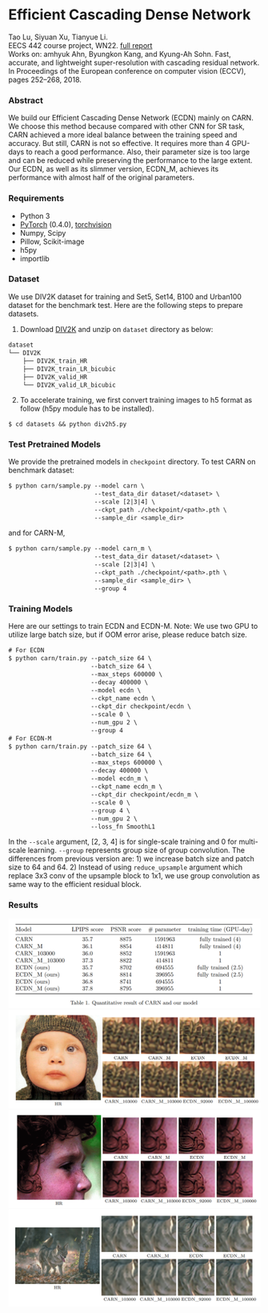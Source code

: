 # Efficient Cascading Dense Network
Tao Lu, Siyuan Xu, Tianyue Li.<br>
EECS 442 course project, WN22. [full report](https://isthatdistance.github.io/assets/pdf/EECS442_Final_Report.pdf)
<br>
Works on: amhyuk Ahn, Byungkon Kang, and Kyung-Ah Sohn. Fast, accurate, and lightweight super-resolution with cascading residual network. In Proceedings of the European conference on computer vision (ECCV), pages 252–268, 2018.

### Abstract
We build our Efficient Cascading Dense Network (ECDN) mainly on CARN. We choose this method because compared with other CNN for SR task, CARN achieved a more ideal balance between the training speed and accuracy. 
But still, CARN is not so effective. It requires more than 4 GPU-days to reach a good performance. Also, their parameter size is too large and can be reduced while preserving the performance to the large extent. Our ECDN, as well as its slimmer version, ECDN_M, achieves its performance with almost half of the original parameters.

### Requirements
- Python 3
- [PyTorch](https://github.com/pytorch/pytorch) (0.4.0), [torchvision](https://github.com/pytorch/vision)
- Numpy, Scipy
- Pillow, Scikit-image
- h5py
- importlib

### Dataset
We use DIV2K dataset for training and Set5, Set14, B100 and Urban100 dataset for the benchmark test. Here are the following steps to prepare datasets.

1. Download [DIV2K](https://data.vision.ee.ethz.ch/cvl/DIV2K) and unzip on `dataset` directory as below:
  ```
  dataset
  └── DIV2K
      ├── DIV2K_train_HR
      ├── DIV2K_train_LR_bicubic
      ├── DIV2K_valid_HR
      └── DIV2K_valid_LR_bicubic
  ```
2. To accelerate training, we first convert training images to h5 format as follow (h5py module has to be installed).
```shell
$ cd datasets && python div2h5.py
```

### Test Pretrained Models
We provide the pretrained models in `checkpoint` directory. To test CARN on benchmark dataset:
```shell
$ python carn/sample.py --model carn \
                        --test_data_dir dataset/<dataset> \
                        --scale [2|3|4] \
                        --ckpt_path ./checkpoint/<path>.pth \
                        --sample_dir <sample_dir>
```
and for CARN-M,
```shell
$ python carn/sample.py --model carn_m \
                        --test_data_dir dataset/<dataset> \
                        --scale [2|3|4] \
                        --ckpt_path ./checkpoint/<path>.pth \
                        --sample_dir <sample_dir> \
                        --group 4
```

### Training Models
Here are our settings to train ECDN and ECDN-M. Note: We use two GPU to utilize large batch size, but if OOM error arise, please reduce batch size.
```shell
# For ECDN
$ python carn/train.py --patch_size 64 \
                       --batch_size 64 \
                       --max_steps 600000 \
                       --decay 400000 \
                       --model ecdn \
                       --ckpt_name ecdn \
                       --ckpt_dir checkpoint/ecdn \
                       --scale 0 \
                       --num_gpu 2 \
                       --group 4
# For ECDN-M
$ python carn/train.py --patch_size 64 \
                       --batch_size 64 \
                       --max_steps 600000 \
                       --decay 400000 \
                       --model ecdn_m \
                       --ckpt_name ecdn_m \
                       --ckpt_dir checkpoint/ecdn_m \
                       --scale 0 \
                       --group 4 \
                       --num_gpu 2 \
                       --loss_fn SmoothL1
```
In the `--scale` argument, [2, 3, 4] is for single-scale training and 0 for multi-scale learning. `--group` represents group size of group convolution. The differences from previous version are: 1) we increase batch size and patch size to 64 and 64. 2) Instead of using `reduce_upsample` argument which replace 3x3 conv of the upsample block to 1x1, we use group convolution as same way to the efficient residual block.

### Results
<img src="assets/mytable.png">
<img src="assets/fig1.png">
<img src="assets/fig2.png">
<img src="assets/fig3.png">

